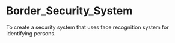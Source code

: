 # Border_Security_System
To create a security system that uses face recognition system for identifying persons.
